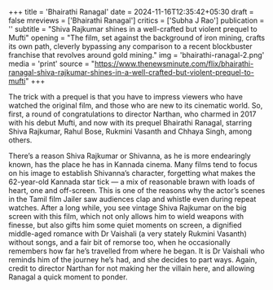 +++
title = 'Bhairathi Ranagal'
date = 2024-11-16T12:35:42+05:30
draft = false
mreviews = ['Bhairathi Ranagal']
critics = ['Subha J Rao']
publication = ''
subtitle = "Shiva Rajkumar shines in a well-crafted but violent prequel to Mufti"
opening = "The film, set against the background of iron mining, crafts its own path, cleverly bypassing any comparison to a recent blockbuster franchise that revolves around gold mining."
img = 'bhairathi-ranagal-2.png'
media = 'print'
source = "https://www.thenewsminute.com/flix/bhairathi-ranagal-shiva-rajkumar-shines-in-a-well-crafted-but-violent-prequel-to-mufti"
+++

The trick with a prequel is that you have to impress viewers who have watched the original film, and those who are new to its cinematic world. So, first, a round of congratulations to director Narthan, who charmed in 2017 with his debut Mufti, and now with its prequel Bhairathi Ranagal, starring Shiva Rajkumar, Rahul Bose, Rukmini Vasanth and Chhaya Singh, among others.

There’s a reason Shiva Rajkumar or Shivanna, as he is more endearingly known, has the place he has in Kannada cinema. Many films tend to focus on his image to establish Shivanna’s character, forgetting what makes the 62-year-old Kannada star tick — a mix of reasonable brawn with loads of heart, one and off-screen. This is one of the reasons why the actor’s scenes in the Tamil film Jailer saw audiences clap and whistle even during repeat watches. After a long while, you see vintage Shiva Rajkumar on the big screen with this film, which not only allows him to wield weapons with finesse, but also gifts him some quiet moments on screen, a dignified middle-aged romance with Dr Vaishali (a very stately Rukmini Vasanth) without songs, and a fair bit of remorse too, when he occasionally remembers how far he’s travelled from where he began. It is Dr Vaishali who reminds him of the journey he’s had, and she decides to part ways. Again, credit to director Narthan for not making her the villain here, and allowing Ranagal a quick moment to ponder.
